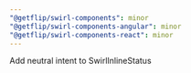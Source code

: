 ```yaml
---
"@getflip/swirl-components": minor
"@getflip/swirl-components-angular": minor
"@getflip/swirl-components-react": minor
---
```


Add neutral intent to SwirlInlineStatus
